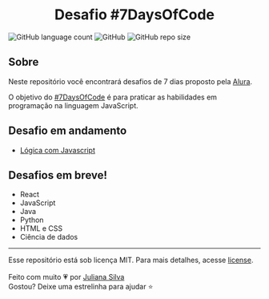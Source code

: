<h1 align='center'>Desafio #7DaysOfCode</h1>

![GitHub language count](https://img.shields.io/github/languages/count/juxxnn/7DaysOfCode)
![GitHub](https://img.shields.io/github/license/juxxnn/7DaysOfCode)
![GitHub repo size](https://img.shields.io/github/repo-size/juxxnn/7DaysOfCode)


## Sobre
Neste repositório você encontrará desafios de 7 dias proposto pela [Alura](https://www.alura.com.br/). 

O objetivo do [#7DaysOfCode](https://7daysofcode.io/) é para praticar as habilidades em programação na linguagem JavaScript. 

## Desafio em andamento

- [Lógica com Javascript](https://github.com/juxxnn/7DaysOfCode/tree/main/7DaysOfCode%20-%20L%C3%B3gica%20com%20Javascript)

## Desafios em breve!

- React
- JavaScript
- Java
- Python
- HTML e CSS
- Ciência de dados

-------------------
Esse repositório está sob licença MIT. Para mais detalhes, acesse <a href="https://github.com/juxxnn/7DaysOfCode/blob/main/LICENSE">license</a>.
<br>
<br>
Feito com muito 💗 por <a href="https://github.com/juxxnn">Juliana Silva</a>
<br>
Gostou? Deixe uma estrelinha para ajudar ⭐
